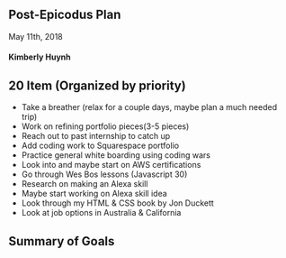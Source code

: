 ## Post-Epicodus Plan
May 11th, 2018

#### Kimberly Huynh

## 20 Item (Organized by priority)
* Take a breather (relax for a couple days, maybe plan a much needed trip)
* Work on refining portfolio pieces(3-5 pieces)
* Reach out to past internship to catch up
* Add coding work to Squarespace portfolio
* Practice general white boarding using coding wars
* Look into and maybe start on AWS certifications
* Go through Wes Bos lessons (Javascript 30)
* Research on making an Alexa skill
* Maybe start working on Alexa skill idea
* Look through my HTML & CSS book by Jon Duckett
* Look at job options in Australia & California


## Summary of Goals
